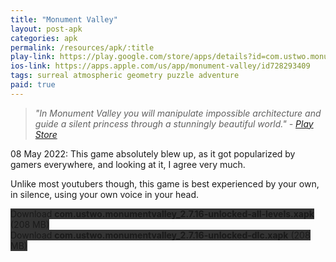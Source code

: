 ```yaml
---
title: "Monument Valley"
layout: post-apk
categories: apk
permalink: /resources/apk/:title
play-link: https://play.google.com/store/apps/details?id=com.ustwo.monumentvalley
ios-link: https://apps.apple.com/us/app/monument-valley/id728293409
tags: surreal atmospheric geometry puzzle adventure
paid: true
---
```


> _"In Monument Valley you will manipulate impossible architecture and guide a silent princess through a stunningly beautiful world." - <a href="https://play.google.com/store/apps/details?id=com.ustwo.monumentvalley" target="_blank">Play Store</a>_

<span class="timestamp">08 May 2022:</span> This game absolutely blew up, as it got popularized by gamers everywhere, and looking at it, I agree very much. 

Unlike most youtubers though, this game is best experienced by your own, in silence, using your own voice in your head.

<div class="text-center">
    <a class="btn btn-dark btn-block w-100" onclick='apk("com.ustwo.monumentvalley_2.7.16-unlocked-all-levels.xapk")' style="text-decoration: none; background-color: #333;"> Download <b>com.ustwo.monumentvalley_2.7.16-unlocked-all-levels.xapk</b> (208 MB)</a><br>
    <a class="btn btn-dark btn-block w-100" onclick='apk("com.ustwo.monumentvalley_2.7.16-unlocked-dlc.xapk")' style="text-decoration: none; background-color: #333;"> Download <b>com.ustwo.monumentvalley_2.7.16-unlocked-dlc.xapk</b> (208 MB)</a>
</div>
